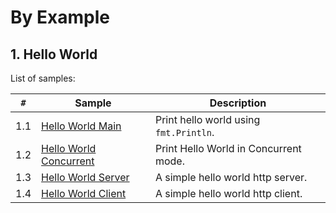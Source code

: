 # By Example


## 1. Hello World

List of samples:

`#`  | Sample | Description
---- | ------ | -----------
1.1 | [Hello World Main](hello-world/hello-world-main) | Print hello world using `fmt.Println`.
1.2 | [Hello World Concurrent](hello-world/hello-world-concurrent) | Print Hello World in Concurrent mode.
1.3 | [Hello World Server](hello-world/hello-world-server) | A simple hello world http server.
1.4 | [Hello World Client](hello-world/hello-world-client) | A simple hello world http client.